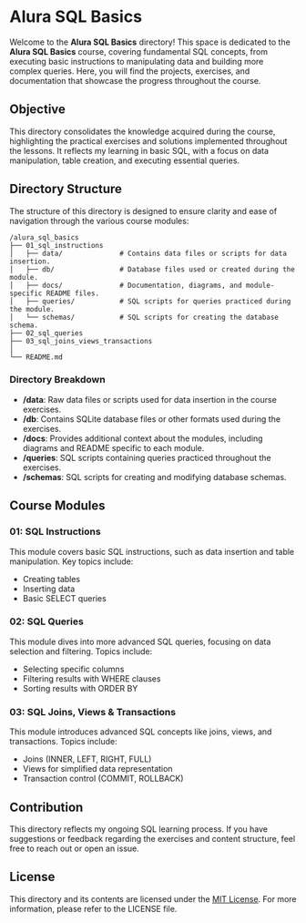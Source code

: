 # Alura SQL Basics

Welcome to the **Alura SQL Basics** directory! This space is dedicated to the **Alura SQL Basics** course, covering fundamental SQL concepts, from executing basic instructions to manipulating data and building more complex queries. Here, you will find the projects, exercises, and documentation that showcase the progress throughout the course.

## Objective

This directory consolidates the knowledge acquired during the course, highlighting the practical exercises and solutions implemented throughout the lessons. It reflects my learning in basic SQL, with a focus on data manipulation, table creation, and executing essential queries.

## Directory Structure

The structure of this directory is designed to ensure clarity and ease of navigation through the various course modules:
```
/alura_sql_basics
├── 01_sql_instructions
│   ├── data/              # Contains data files or scripts for data insertion.
│   ├── db/                # Database files used or created during the module.
│   ├── docs/              # Documentation, diagrams, and module-specific README files.
│   ├── queries/           # SQL scripts for queries practiced during the module.
│   └── schemas/           # SQL scripts for creating the database schema.
├── 02_sql_queries
├── 03_sql_joins_views_transactions
│           
└── README.md
```

### Directory Breakdown

- **/data**: Raw data files or scripts used for data insertion in the course exercises.
- **/db**: Contains SQLite database files or other formats used during the exercises.
- **/docs**: Provides additional context about the modules, including diagrams and README specific to each module.
- **/queries**: SQL scripts containing queries practiced throughout the exercises.
- **/schemas**: SQL scripts for creating and modifying database schemas.

## Course Modules

### 01: SQL Instructions
This module covers basic SQL instructions, such as data insertion and table manipulation. Key topics include:
- Creating tables
- Inserting data
- Basic SELECT queries

### 02: SQL Queries
This module dives into more advanced SQL queries, focusing on data selection and filtering. Topics include:
- Selecting specific columns
- Filtering results with WHERE clauses
- Sorting results with ORDER BY

### 03: SQL Joins, Views & Transactions
This module introduces advanced SQL concepts like joins, views, and transactions. Topics include:
- Joins (INNER, LEFT, RIGHT, FULL)
- Views for simplified data representation
- Transaction control (COMMIT, ROLLBACK)

## Contribution

This directory reflects my ongoing SQL learning process. If you have suggestions or feedback regarding the exercises and content structure, feel free to reach out or open an issue.

## License

This directory and its contents are licensed under the [MIT License](../LICENSE). For more information, please refer to the LICENSE file.
